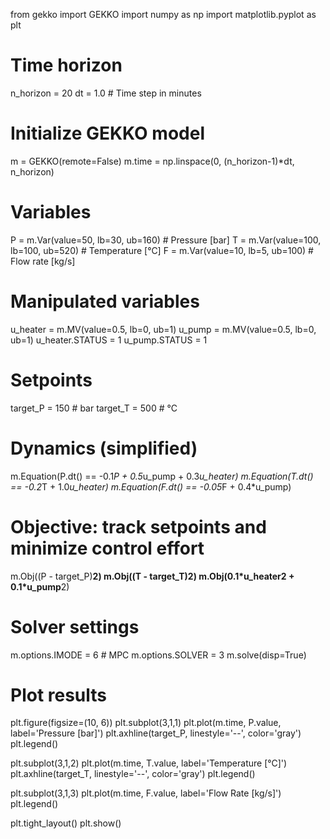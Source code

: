from gekko import GEKKO
import numpy as np
import matplotlib.pyplot as plt

# Time horizon
n_horizon = 20
dt = 1.0  # Time step in minutes

# Initialize GEKKO model
m = GEKKO(remote=False)
m.time = np.linspace(0, (n_horizon-1)*dt, n_horizon)

# Variables
P = m.Var(value=50, lb=30, ub=160)   # Pressure [bar]
T = m.Var(value=100, lb=100, ub=520) # Temperature [°C]
F = m.Var(value=10, lb=5, ub=100)    # Flow rate [kg/s]

# Manipulated variables
u_heater = m.MV(value=0.5, lb=0, ub=1)
u_pump = m.MV(value=0.5, lb=0, ub=1)
u_heater.STATUS = 1
u_pump.STATUS = 1

# Setpoints
target_P = 150  # bar
target_T = 500  # °C

# Dynamics (simplified)
m.Equation(P.dt() == -0.1*P + 0.5*u_pump + 0.3*u_heater)
m.Equation(T.dt() == -0.2*T + 1.0*u_heater)
m.Equation(F.dt() == -0.05*F + 0.4*u_pump)

# Objective: track setpoints and minimize control effort
m.Obj((P - target_P)**2)
m.Obj((T - target_T)**2)
m.Obj(0.1*u_heater**2 + 0.1*u_pump**2)

# Solver settings
m.options.IMODE = 6  # MPC
m.options.SOLVER = 3
m.solve(disp=True)

# Plot results
plt.figure(figsize=(10, 6))
plt.subplot(3,1,1)
plt.plot(m.time, P.value, label='Pressure [bar]')
plt.axhline(target_P, linestyle='--', color='gray')
plt.legend()

plt.subplot(3,1,2)
plt.plot(m.time, T.value, label='Temperature [°C]')
plt.axhline(target_T, linestyle='--', color='gray')
plt.legend()

plt.subplot(3,1,3)
plt.plot(m.time, F.value, label='Flow Rate [kg/s]')
plt.legend()

plt.tight_layout()
plt.show()
